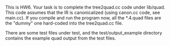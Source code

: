 This is HW6. Your task is to complete the tree2quad.cc code under lib/quad. This code assumes that the IR is canonicalized (using canon.cc code, see main.cc). If you compile and run the program now, all the *.4.quad files are the "dummy" one hard-coded into the tree2quad.cc file. 

There are some test files under test, and the test/output_example directory contains the example quad output from the test files.